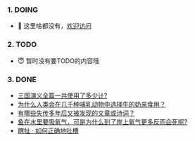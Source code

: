 ### 1. DOING
- 👋 这里啥都没有，[欢迎访问](https://fangler.github.io/)

### 2. TODO 
- 😇 暂时没有要TODO的内容哦

### 3. DONE
<!-- BLOG-POST-LIST:START -->
- [三国演义全篇一共使用了多少计?](https://daily.zhihu.com/story/9763157)
- [为什么人类会在几千种哺乳动物中选择牛的奶来食用？](https://daily.zhihu.com/story/9763085)
- [有哪些失传多年后又被发现的文章或诗词？](https://daily.zhihu.com/story/9763161)
- [鱼在水里要吸氧气，可是为什么到了岸上氧气更多反而会死呢?](https://daily.zhihu.com/story/9763197)
- [瞎扯 · 如何正确地吐槽](https://daily.zhihu.com/story/9763170)
<!-- BLOG-POST-LIST:END -->
